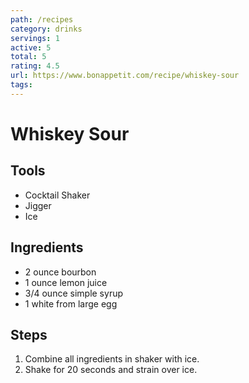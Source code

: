 ```yaml
---
path: /recipes
category: drinks
servings: 1
active: 5
total: 5
rating: 4.5
url: https://www.bonappetit.com/recipe/whiskey-sour
tags:
---
```


# Whiskey Sour

## Tools

* Cocktail Shaker
* Jigger
* Ice

## Ingredients

* 2 ounce bourbon
* 1 ounce lemon juice
* 3/4 ounce simple syrup
* 1 white from large egg

## Steps

1. Combine all ingredients in shaker with ice.
1. Shake for 20 seconds and strain over ice.
